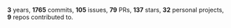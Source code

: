 **3** years, **1765** commits, **105** issues, **79** PRs, **137** stars, **32** personal projects, **9** repos contributed to.
